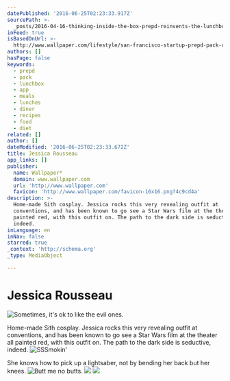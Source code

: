 ```yaml
---
datePublished: '2016-06-25T02:23:33.917Z'
sourcePath: >-
  _posts/2016-04-16-thinking-inside-the-box-prepd-reinvents-the-lunchbox-or-life.md
inFeed: true
isBasedOnUrl: >-
  http://www.wallpaper.com/lifestyle/san-francisco-startup-prepd-pack-reinvents-the-lunchbox
authors: []
hasPage: false
keywords:
  - prepd
  - pack
  - lunchbox
  - app
  - meals
  - lunches
  - diner
  - recipes
  - food
  - diet
related: []
author: []
dateModified: '2016-06-25T02:23:33.672Z'
title: Jessica Rousseau
app_links: []
publisher:
  name: Wallpaper*
  domain: www.wallpaper.com
  url: 'http://www.wallpaper.com'
  favicon: 'http://www.wallpaper.com/favicon-16x16.png?4c9cd4a'
description: >-
  Home-made Sith cosplay. Jessica rocks this very revealing outfit at
  conventions, and has been known to go see a Star Wars film at the theater all
  painted red, with this outfit on. The path to the dark side is seductive,
  indeed.
inLanguage: en
inNav: false
starred: true
_context: 'http://schema.org'
_type: MediaObject

---
```

# Jessica Rousseau
![Sometimes, it's ok to like the evil ones.](https://the-grid-user-content.s3-us-west-2.amazonaws.com/37b25d5f-16f1-4250-888d-b8a2a674338a.jpg)

Home-made Sith cosplay. Jessica rocks this very revealing outfit at conventions, and has been known to go see a Star Wars film at the theater all painted red, with this outfit on. The path to the dark side is seductive, indeed.
![SSSmokin'](https://imgflo.herokuapp.com/graph/vahj1ThiexotieMo/32b9c23021221179abde659e393fbac5/croprotate.jpg?cropheight=3470&cropwidth=5203&degrees=0&input=https%3A%2F%2Fthe-grid-user-content.s3-us-west-2.amazonaws.com%2Fa1269459-1a34-4c94-be98-d343c6ed5f44.jpg&x=0&y=0)

She knows how to pick up a lightsaber, not by bending her back but her knees.
![Butt me no butts.](https://the-grid-user-content.s3-us-west-2.amazonaws.com/e54b500a-8161-4e5e-9dd4-c7349be88dcc.jpg)
![](https://imgflo.herokuapp.com/graph/vahj1ThiexotieMo/3b29f161aff47e6c4384eb2ebfffdd5d/croprotate.jpg?cropheight=2979&cropwidth=5297&degrees=0&input=https%3A%2F%2Fthe-grid-user-content.s3-us-west-2.amazonaws.com%2F483535c3-1844-4a09-a56f-e98c156f72b8.jpg&x=0&y=0)
![](https://the-grid-user-content.s3-us-west-2.amazonaws.com/3734ef83-b77c-4338-a879-4dacccc3b160.jpg)